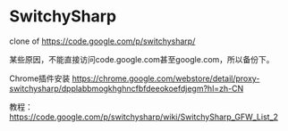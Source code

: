 SwitchySharp
============

clone of https://code.google.com/p/switchysharp/

某些原因，不能直接访问code.google.com甚至google.com，所以备份下。

Chrome插件安装 https://chrome.google.com/webstore/detail/proxy-switchysharp/dpplabbmogkhghncfbfdeeokoefdjegm?hl=zh-CN

教程：https://code.google.com/p/switchysharp/wiki/SwitchySharp_GFW_List_2
